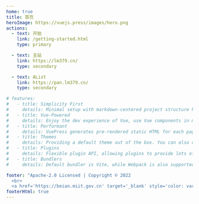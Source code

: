 ```yaml
---
home: true
title: 首页
heroImage: https://vuejs.press/images/hero.png
actions:
  - text: 开始
    link: /getting-started.html
    type: primary

  - text: 主站
    link: https://lm379.cn/
    type: secondary

  - text: AList
    link: https://pan.lm379.cn/
    type: secondary

# features:
#   - title: Simplicity First
#     details: Minimal setup with markdown-centered project structure helps you focus on writing.
#   - title: Vue-Powered
#     details: Enjoy the dev experience of Vue, use Vue components in markdown, and develop custom themes with Vue.
#   - title: Performant
#     details: VuePress generates pre-rendered static HTML for each page, and runs as an SPA once a page is loaded.
#   - title: Themes
#     details: Providing a default theme out of the box. You can also choose a community theme or create your own one.
#   - title: Plugins
#     details: Flexible plugin API, allowing plugins to provide lots of plug-and-play features for your site.
#   - title: Bundlers
#     details: Default bundler is Vite, while Webpack is also supported. Choose the one you like!

footer: "Apache-2.0 Licensed | Copyright © 2022 
  <br>
  <a href='https://beian.miit.gov.cn' target='_blank' style='color: var(--c-text-lighter);'>蜀ICP备2022016740号-2</a>"
footerHtml: true
---
```


<!-- This is the content of home page. Check [Home Page Docs][default-theme-home] for more details.

[default-theme-home]: https://vuejs.press/reference/default-theme/frontmatter.html#home-page -->
